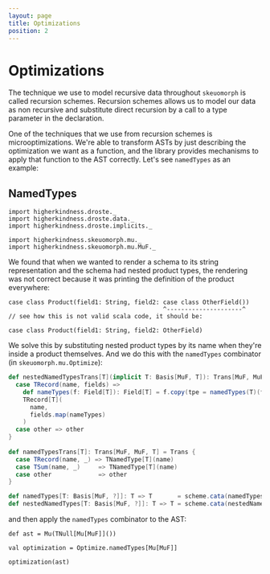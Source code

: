 ```yaml
---
layout: page
title: Optimizations
position: 2
---
```


# Optimizations

The technique we use to model recursive data throughout `skeuomorph`
is called recursion schemes.  Recursion schemes allows us to model our
data as non recursive and substitute direct recursion by a call to a
type parameter in the declaration.

One of the techniques that we use from recursion schemes is
microoptimizations.  We're able to transform ASTs by just describing
the optimization we want as a function, and the library provides
mechanisms to apply that function to the AST correctly.  Let's see
`namedTypes` as an example:

## NamedTypes

```tut:invisible
import higherkindness.droste._
import higherkindness.droste.data._
import higherkindness.droste.implicits._

import higherkindness.skeuomorph.mu._
import higherkindness.skeuomorph.mu.MuF._
```

We found that when we wanted to render a schema to its string
representation and the schema had nested product types, the rendering
was not correct because it was printing the definition of the product
everywhere:

```
case class Product(field1: String, field2: case class OtherField())
                                           ^---------------------^
// see how this is not valid scala code, it should be:

case class Product(field1: String, field2: OtherField)
```

We solve this by substituting nested product types by its name when
they're inside a product themselves.  And we do this with the
`namedTypes` combinator (in `skeuomorph.mu.Optimize`):

```scala
def nestedNamedTypesTrans[T](implicit T: Basis[MuF, T]): Trans[MuF, MuF, T] = Trans {
  case TRecord(name, fields) =>
    def nameTypes(f: Field[T]): Field[T] = f.copy(tpe = namedTypes(T)(f.tpe))
    TRecord[T](
      name,
      fields.map(nameTypes)
    )
  case other => other
}
  
def namedTypesTrans[T]: Trans[MuF, MuF, T] = Trans {
  case TRecord(name, _) => TNamedType[T](name)
  case TSum(name, _)     => TNamedType[T](name)
  case other             => other
}

def namedTypes[T: Basis[MuF, ?]]: T => T       = scheme.cata(namedTypesTrans.algebra)
def nestedNamedTypes[T: Basis[MuF, ?]]: T => T = scheme.cata(nestedNamedTypesTrans.algebra)

```

and then apply the `namedTypes` combinator to the AST:

```tut:invisible
def ast = Mu(TNull[Mu[MuF]]())
```

```tut
val optimization = Optimize.namedTypes[Mu[MuF]]

optimization(ast)
```
